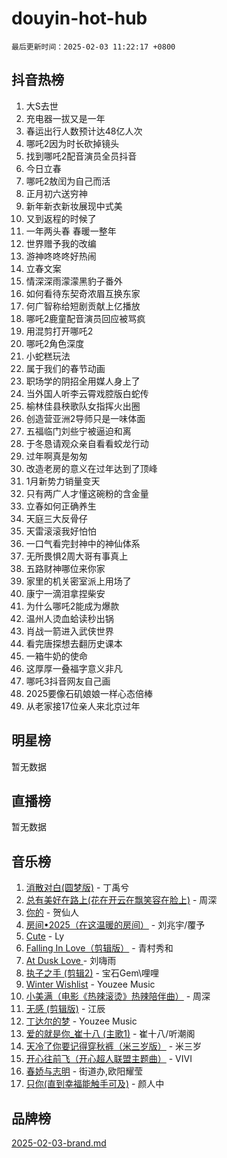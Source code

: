 # douyin-hot-hub

`最后更新时间：2025-02-03 11:22:17 +0800`

## 抖音热榜

1. 大S去世
1. 充电器一拔又是一年
1. 春运出行人数预计达48亿人次
1. 哪吒2因为时长砍掉镜头
1. 找到哪吒2配音演员全员抖音
1. 今日立春
1. 哪吒2敖闰为自己而活
1. 正月初六送穷神
1. 新年新衣新妆展现中式美
1. 又到返程的时候了
1. 一年两头春 春暖一整年
1. 世界赠予我的改编
1. 游神咚咚咚好热闹
1. 立春文案
1. 情深深雨濛濛黑豹子番外
1. 如何看待东契奇浓眉互换东家
1. 何广智称给短剧贡献上亿播放
1. 哪吒2鹿童配音演员回应被骂疯
1. 用混剪打开哪吒2
1. 哪吒2角色深度
1. 小蛇糕玩法
1. 属于我们的春节动画
1. 职场学的阴招全用媒人身上了
1. 当外国人听李云霄戏腔版白蛇传
1. 榆林佳县秧歌队女指挥火出圈
1. 创造营亚洲2导师只是一味体面
1. 五福临门刘些宁被逼迫和离
1. 于冬恳请观众亲自看看蛟龙行动
1. 过年啊真是匆匆
1. 改造老房的意义在过年达到了顶峰
1. 1月新势力销量变天
1. 只有两广人才懂这碗粉的含金量
1. 立春如何正确养生
1. 天庭三大反骨仔
1. 天雷滚滚我好怕怕
1. 一口气看完封神中的神仙体系
1. 无所畏惧2周大哥有事真上
1. 五路财神哪位来你家
1. 家里的机关密室派上用场了
1. 康宁一滴泪拿捏柴安
1. 为什么哪吒2能成为爆款
1. 温州人烫血蛤读秒出锅
1. 肖战一箭进入武侠世界
1. 看完唐探想去翻历史课本
1. 一箱牛奶的使命
1. 这厚厚一叠福字意义非凡
1. 哪吒3抖音网友自己画
1. 2025要像石矶娘娘一样心态倍棒
1. 从老家接17位亲人来北京过年

## 明星榜

暂无数据

## 直播榜

暂无数据

## 音乐榜

1. [消散对白(圆梦版)](https://sf6-cdn-tos.douyinstatic.com/obj/tos-cn-ve-2774/og4jB5I5IizzoZVAAAzWgBMAsMDWoArfwBOiFs) - 丁禹兮
1. [总有美好在路上(花在开云在飘笑容在脸上)](https://sf6-cdn-tos.douyinstatic.com/obj/tos-cn-ve-2774/oU5u7NwtfBIvaNhoQBszOvAlRiAoiWAVVyBMq4) - 周深
1. [你的](https://sf5-hl-cdn-tos.douyinstatic.com/obj/tos-cn-ve-2774/oYuIeKf42jB7sEV6B2upMdpYAgfrQWj0FeRegh) - 贺仙人
1. [房间•2025（在这温暖的房间）](https://sf5-hl-cdn-tos.douyinstatic.com/obj/tos-cn-ve-2774/oMzJcnT8BgIetASeBfwfEeBQVNfACiCifhfZP7g) - 刘兆宇/覆予
1. [Cute](https://sf5-hl-cdn-tos.douyinstatic.com/obj/tos-cn-ve-2774/o4IbIzHWKAAB4wsS5qMBRiiAlEBGTpQRNfFvuo) - Ly
1. [Falling In Love（剪辑版）](https://sf5-hl-cdn-tos.douyinstatic.com/obj/tos-cn-ve-2774/o8ajpA8zzgBPahbBIO8AcKGBLJezFCRd1wfP9f) - 青村秀和
1. [ At Dusk  Love ](https://sf5-hl-cdn-tos.douyinstatic.com/obj/tos-cn-ve-2774/o8CrpCf5CaYgI4ZrtQgMQAFEfuGqNnRSDQAPBc) - 刘嗨雨
1. [执子之手 (剪辑2)](https://sf5-hl-cdn-tos.douyinstatic.com/obj/tos-cn-ve-2774/oUoZLQjCc31XzqsBnBQUNgeKtYPBcgbFDwtfcu) - 宝石Gem\哩哩
1. [Winter Wishlist](https://sf5-hl-cdn-tos.douyinstatic.com/obj/tos-cn-ve-2774/oIIgUOeamCFCVAzxN6MFRLIBlLGpUqQxeeHrLE) - Youzee Music
1. [小美满（电影《热辣滚烫》热辣陪伴曲）](https://sf5-hl-cdn-tos.douyinstatic.com/obj/tos-cn-ve-2774/o0GAn2lSgfZIDUgtevCGDQYnFg4CwnrBaxbTZL) - 周深
1. [无感 (剪辑版)](https://sf5-hl-cdn-tos.douyinstatic.com/obj/tos-cn-ve-2774/o0eIsUzJBDlQaQFC5OFlgbMEZC1TFYBftOBn6p) - 江辰
1. [丁达尔的梦](https://sf5-hl-cdn-tos.douyinstatic.com/obj/tos-cn-ve-2774/oMU3WirUZBVQkAC9ccG5P2IQirziZM2RTInUY) - Youzee Music
1. [爱的就是你_崔十八 (主歌1)](https://sf5-hl-cdn-tos.douyinstatic.com/obj/tos-cn-ve-2774/oI5BO5DhFZ6UTcNCnZaOCBLtZ7WIMQGfgnXf5E) - 崔十八/听潮阁
1. [天冷了你要记得穿秋裤（米三岁版）](https://sf5-hl-cdn-tos.douyinstatic.com/obj/tos-cn-ve-2774/oQlIwVIDWiZ6BQilAorS7MA0AgCkQDvcZAdm1) - 米三岁
1. [开心往前飞（开心超人联盟主题曲）](https://sf5-hl-cdn-tos.douyinstatic.com/obj/tos-cn-ve-2774/9d8fb7c82cf1421fb93a9fe925275e0a) - VIVI
1. [春娇与志明](https://sf5-hl-cdn-tos.douyinstatic.com/obj/tos-cn-ve-2774/e530d8fceb7044b39707d7f9ff54add1) - 街道办,欧阳耀莹
1. [只你(直到幸福能触手可及)](https://sf5-hl-cdn-tos.douyinstatic.com/obj/tos-cn-ve-2774/o0lBkRDzFTeaVSUz3ZZSCBVtZ5DIMQGfgmEAuE) - 颜人中

## 品牌榜

[2025-02-03-brand.md](2025-02-03-brand.md)
